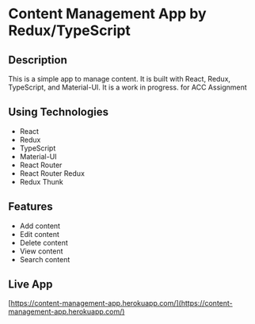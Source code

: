 # Content Management App by Redux/TypeScript

## Description

This is a simple app to manage content. It is built with React, Redux, TypeScript, and Material-UI. It is a work in progress. for ACC Assignment

## Using Technologies

- React
- Redux
- TypeScript
- Material-UI
- React Router
- React Router Redux
- Redux Thunk

## Features

- Add content
- Edit content
- Delete content
- View content
- Search content

## Live App

[https://content-management-app.herokuapp.com/](https://content-management-app.herokuapp.com/)
